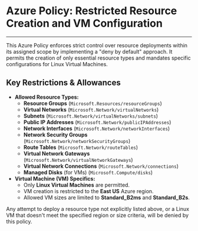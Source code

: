 
# Azure Policy: Restricted Resource Creation and VM Configuration

---

This Azure Policy enforces strict control over resource deployments within its assigned scope by implementing a "deny by default" approach. It permits the creation of only essential resource types and mandates specific configurations for Linux Virtual Machines.

## Key Restrictions & Allowances

* **Allowed Resource Types:**
    * **Resource Groups** (`Microsoft.Resources/resourceGroups`)
    * **Virtual Networks** (`Microsoft.Network/virtualNetworks`)
    * **Subnets** (`Microsoft.Network/virtualNetworks/subnets`)
    * **Public IP Addresses** (`Microsoft.Network/publicIPAddresses`)
    * **Network Interfaces** (`Microsoft.Network/networkInterfaces`)
    * **Network Security Groups** (`Microsoft.Network/networkSecurityGroups`)
    * **Route Tables** (`Microsoft.Network/routeTables`)
    * **Virtual Network Gateways** (`Microsoft.Network/virtualNetworkGateways`)
    * **Virtual Network Connections** (`Microsoft.Network/connections`)
    * **Managed Disks** (for VMs) (`Microsoft.Compute/disks`)
* **Virtual Machine (VM) Specifics:**
    * Only **Linux Virtual Machines** are permitted.
    * VM creation is restricted to the **East US** Azure region.
    * Allowed VM sizes are limited to **Standard\_B2ms** and **Standard\_B2s**.

Any attempt to deploy a resource type not explicitly listed above, or a Linux VM that doesn't meet the specified region or size criteria, will be denied by this policy.